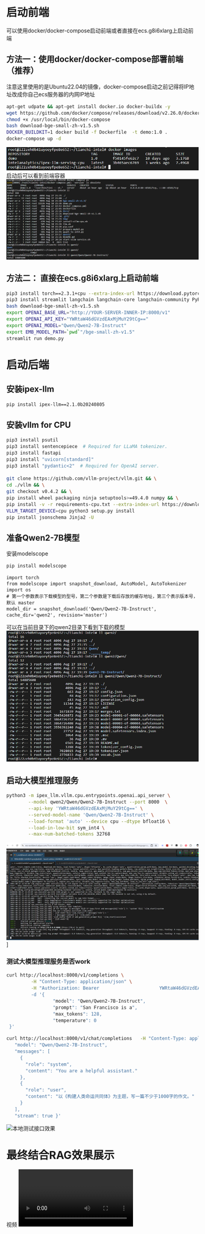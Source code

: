 # 启动前端

可以使用docker/docker-compose启动前端或者直接在ecs.g8i6xlarg上启动前端
## 方法一：使用docker/docker-compose部署前端（推荐）
注意这里使用的是Ubuntu22.04的镜像，docker-compose启动之前记得将IP地址改成你自己ecs服务器的内网IP地址
```bash
apt-get udpate && apt-get install docker.io docker-buildx -y
wget https://github.com/docker/compose/releases/download/v2.26.0/docker-compose-linux-x86_64 -O /usr/local/bin/docker-compose
chmod +x /usr/local/bin/docker-compose
bash download-bge-small-zh-v1.5.sh
DOCKER_BUILDKIT=1 docker build -f Dockerfile  -t demo:1.0 .
docker-compose up -d
```
![docker_images](img/docker_images.png)
启动后可以看到前端容器
![前端容器](img/demo-fe-docker.png)

## 方法二： 直接在ecs.g8i6xlarg上启动前端
```bash
pip3 install torch==2.3.1+cpu --extra-index-url https://download.pytorch.org/whl/cpu
pip3 install streamlit langchain langchain-core langchain-community PyPDF2 langchain-experimental faiss-cpu python-docx sentence-transformers openai
bash download-bge-small-zh-v1.5.sh
export OPENAI_BASE_URL="http://YOUR-SERVER-INNER-IP:8000/v1"
export OPENAI_API_KEY="YWRtaW46dGVzdEAxMjMuY29tCg=="
export OPENAI_MODEL="Qwen/Qwen2-7B-Instruct"
export EMB_MODEL_PATH=`pwd`"/bge-small-zh-v1.5"
streamlit run demo.py
```


# 启动后端

## 安装ipex-llm
```bash
pip install ipex-llm==2.1.0b20240805
```

## 安装vllm for CPU
```bash
pip3 install psutil
pip3 install sentencepiece  # Required for LLaMA tokenizer.
pip3 install fastapi
pip3 install "uvicorn[standard]"
pip3 install "pydantic<2"  # Required for OpenAI server.

git clone https://github.com/vllm-project/vllm.git && \
cd ./vllm && \
git checkout v0.4.2 && \
pip install wheel packaging ninja setuptools>=49.4.0 numpy && \
pip install -v -r requirements-cpu.txt --extra-index-url https://download.pytorch.org/whl/cpu && \
VLLM_TARGET_DEVICE=cpu python3 setup.py install
pip install jsonschema Jinja2 -U
```

## 准备Qwen2-7B模型
安装modelscope
```bash
pip install modelscope
```

```ipython
import torch
from modelscope import snapshot_download, AutoModel, AutoTokenizer
import os
# 第一个参数表示下载模型的型号，第二个参数是下载后存放的缓存地址，第三个表示版本号，默认 master
model_dir = snapshot_download('Qwen/Qwen2-7B-Instruct', cache_dir='qwen2', revision='master')
```
可以在当前目录下的qwen2目录下看到下载的模型
![模型权重](img/qwen2-7b.png)

## 启动大模型推理服务
```bash
python3 -m ipex_llm.vllm.cpu.entrypoints.openai.api_server \
        --model qwen2/Qwen/Qwen2-7B-Instruct --port 8000  \
        --api-key 'YWRtaW46dGVzdEAxMjMuY29tCg==' \
        --served-model-name 'Qwen/Qwen2-7B-Instruct' \
        --load-format 'auto' --device cpu --dtype bfloat16 \
        --load-in-low-bit sym_int4 \
        --max-num-batched-tokens 32768
```
![大模型推理服务](img/vllm_server.png)]

### 测试大模型推理服务是否work
```bash
curl http://localhost:8000/v1/completions \
         -H "Content-Type: application/json" \
         -H "Authorization: Bearer                      YWRtaW46dGVzdEAxMjMuY29tCg== \
         -d '{
                 "model": "Qwen/Qwen2-7B-Instruct",
                 "prompt": "San Francisco is a",
                 "max_tokens": 128,
                 "temperature": 0
 }'
 ```

 ```bash
 curl http://localhost:8000/v1/chat/completions   -H "Content-Type: application/json"   -H "Authorization: Bearer YWRtaW46dGVzdEAxMjMuY29tCg=="   -d '{
    "model": "Qwen/Qwen2-7B-Instruct",
    "messages": [
      {
        "role": "system",
        "content": "You are a helpful assistant."
      },
      {
        "role": "user",
        "content": "以《构建人类命运共同体》为主题，写一篇不少于1000字的作文。"
      }
    ],
    "stream": true }'
```
![本地测试接口效果](img/curl-demo.gif)

# 最终结合RAG效果展示

视频
<video src="img/demo.mp4" controls="controls" style="max-width: 730px;">
</video>